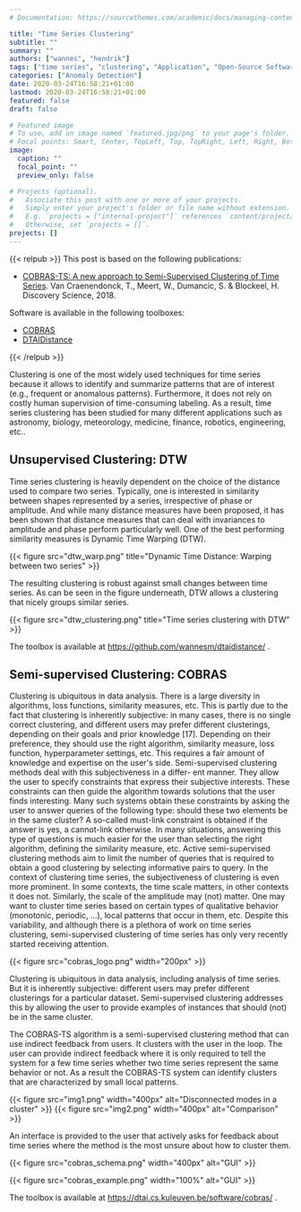 ```yaml
---
# Documentation: https://sourcethemes.com/academic/docs/managing-content/

title: "Time Series Clustering"
subtitle: ""
summary: ""
authors: ["wannes", "hendrik"]
tags: ["time series", "clustering", "Application", "Open-Source Software"]
categories: ["Anomaly Detection"]
date: 2020-03-24T16:58:21+01:00
lastmod: 2020-03-24T16:58:21+01:00
featured: false
draft: false

# Featured image
# To use, add an image named `featured.jpg/png` to your page's folder.
# Focal points: Smart, Center, TopLeft, Top, TopRight, Left, Right, BottomLeft, Bottom, BottomRight.
image:
  caption: ""
  focal_point: ""
  preview_only: false

# Projects (optional).
#   Associate this post with one or more of your projects.
#   Simply enter your project's folder or file name without extension.
#   E.g. `projects = ["internal-project"]` references `content/project/deep-learning/index.md`.
#   Otherwise, set `projects = []`.
projects: []
---
```



{{< relpub >}}
This post is based on the following publications:

- [COBRAS-TS: A new approach to Semi-Supervised Clustering of Time Series](https://dtai.cs.kuleuven.be/software/cobras/cobras_ts_cameraready.pdf). Van Craenendonck, T., Meert, W., Dumancic, S. & Blockeel, H. Discovery Science, 2018.

Software is available in the following toolboxes:

- [COBRAS](https://dtai.cs.kuleuven.be/software/cobras/)
- [DTAIDistance](https://github.com/wannesm/dtaidistance/)

{{< /relpub >}}

Clustering is one of the most widely used techniques for time series because it allows to identify and summarize patterns that are of interest (e.g., frequent or anomalous patterns). Furthermore, it does not rely on costly human supervision of time-consuming labeling.
As a result, time series clustering has been studied for many different applications such as astronomy, biology, meteorology, medicine, finance, robotics, engineering, etc..

## Unsupervised Clustering: DTW

Time series clustering is heavily dependent on the choice of the distance used to compare two series. Typically, one is interested in similarity between shapes represented by a series, irrespective of phase or amplitude. And while many distance measures have been proposed, it has been shown that distance measures that can deal with invariances to amplitude and phase perform particularly well.
One of the best performing similarity measures is Dynamic Time Warping (DTW).

{{< figure src="dtw_warp.png" title="Dynamic Time Distance: Warping between two series" >}}

The resulting clustering is robust against small changes between time series. As can be seen in the figure underneath, DTW allows a clustering that nicely groups similar series.

{{< figure src="dtw_clustering.png" title="Time series clustering with DTW" >}}


The toolbox is available at https://github.com/wannesm/dtaidistance/ .



## Semi-supervised Clustering: COBRAS

Clustering is ubiquitous in data analysis. There is a large diversity in algorithms, loss functions, similarity measures, etc. This is partly due to the fact that clustering is inherently subjective: in many cases, there is no single correct clustering, and different users may prefer different clusterings, depending on their goals and prior knowledge [17]. Depending on their preference, they should use the right algorithm, similarity measure, loss function, hyperparameter settings, etc. This requires a fair amount of knowledge and expertise on the user's side.
Semi-supervised clustering methods deal with this subjectiveness in a differ- ent manner. They allow the user to specify constraints that express their subjective interests. These constraints can then guide the algorithm towards solutions that the user finds interesting. Many such systems obtain these constraints by asking the user to answer queries of the following type: should these two elements be in the same cluster? A so-called must-link constraint is obtained if the answer is yes, a cannot-link otherwise. In many situations, answering this type of questions is much easier for the user than selecting the right algorithm, defining the similarity measure, etc. Active semi-supervised clustering methods
aim to limit the number of queries that is required to obtain a good clustering by selecting informative pairs to query.
In the context of clustering time series, the subjectiveness of clustering is even more prominent. In some contexts, the time scale matters, in other contexts it does not. Similarly, the scale of the amplitude may (not) matter. One may want to cluster time series based on certain types of qualitative behavior (monotonic, periodic, ...), local patterns that occur in them, etc. Despite this variability, and although there is a plethora of work on time series clustering, semi-supervised clustering of time series has only very recently started receiving attention.

{{< figure src="cobras_logo.png" width="200px" >}}

Clustering is ubiquitous in data analysis, including analysis of time series. But it is inherently subjective: different users may prefer different clusterings for a particular dataset. Semi-supervised clustering addresses this by allowing the user to provide examples of instances that should (not) be in the same cluster. 

The COBRAS-TS algorithm is a semi-supervised clustering method that can use indirect feedback from users. It clusters with the user in the loop. The user can provide indirect feedback where it is only required to tell the system for a few time series whether two time series represent the same behavior or not. As a result the COBRAS-TS system can identify clusters that are characterized by small local patterns.

{{< figure src="img1.png" width="400px" alt="Disconnected modes in a cluster" >}}
{{< figure src="img2.png" width="400px" alt="Comparison" >}}

An interface is provided to the user that actively asks for feedback about time series where the method is the most unsure about how to cluster them.

{{< figure src="cobras_schema.png" width="400px" alt="GUI" >}}

{{< figure src="cobras_example.png" width="100%" alt="GUI" >}}

The toolbox is available at https://dtai.cs.kuleuven.be/software/cobras/ .




